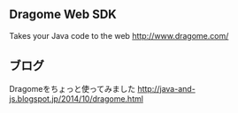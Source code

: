 Dragome Web SDK
---------------

Takes your Java code to the web
http://www.dragome.com/

ブログ
-----
Dragomeをちょっと使ってみました
http://java-and-js.blogspot.jp/2014/10/dragome.html
